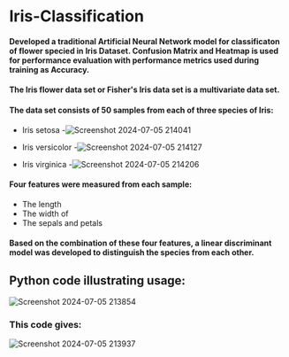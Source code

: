 # Iris-Classification
#### Developed a traditional Artificial Neural Network model for classificaton of flower specied in Iris Dataset. Confusion Matrix and Heatmap is used for performance evaluation with performance metrics used during training as Accuracy. 
#### The Iris flower data set or Fisher's Iris data set is a multivariate data set.
#### The data set consists of 50 samples from each of three species of Iris:
* Iris setosa
-![Screenshot 2024-07-05 214041](https://github.com/twishackaul/Iris-Classification/assets/107127632/00e82e65-8249-4474-9634-431d7ba86fb5)

* Iris versicolor
-![Screenshot 2024-07-05 214127](https://github.com/twishackaul/Iris-Classification/assets/107127632/22cefbf8-173e-4d87-a4fd-1efa4478cb2e)

* Iris virginica
-![Screenshot 2024-07-05 214206](https://github.com/twishackaul/Iris-Classification/assets/107127632/f4758182-f02b-49c0-847f-b0a796fefba4)

#### Four features were measured from each sample: 
* The length
* The width of
* The sepals and petals
#### Based on the combination of these four features,  a linear discriminant model was developed to distinguish the species from each other. 
## Python code illustrating usage:
![Screenshot 2024-07-05 213854](https://github.com/twishackaul/Iris-Classification/assets/107127632/1bfbc878-d32e-4806-94bf-b242d332fade)

### This code gives:
![Screenshot 2024-07-05 213937](https://github.com/twishackaul/Iris-Classification/assets/107127632/8094c311-3b3d-41fd-b0f0-0f6ff196de08)
